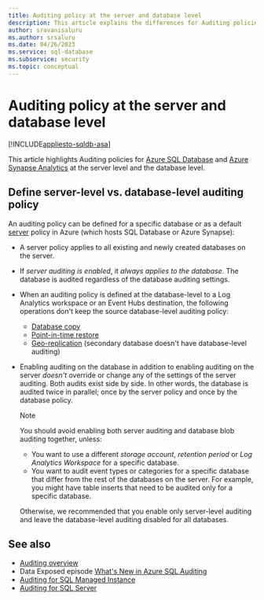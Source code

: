 ```yaml
---
title: Auditing policy at the server and database level
description: This article explains the differences for Auditing policies of Azure SQL Database and Azure Synapse Analytics at the server and database level.
author: sravanisaluru
ms.author: srsaluru
ms.date: 04/26/2023
ms.service: sql-database
ms.subservice: security
ms.topic: conceptual
---
```

# Auditing policy at the server and database level

[!INCLUDE[appliesto-sqldb-asa](../includes/appliesto-sqldb-asa.md)]

This article highlights Auditing policies for [Azure SQL Database](sql-database-paas-overview.md) and [Azure Synapse Analytics](/azure/synapse-analytics/sql-data-warehouse/sql-data-warehouse-overview-what-is) at the server level and the database level.

## Define server-level vs. database-level auditing policy

An auditing policy can be defined for a specific database or as a default [server](logical-servers.md) policy in Azure (which hosts SQL Database or Azure Synapse):

- A server policy applies to all existing and newly created databases on the server.

- If *server auditing is enabled*, it *always applies to the database*. The database is audited regardless of the database auditing settings.

- When an auditing policy is defined at the database-level to a Log Analytics workspace or an Event Hubs destination, the following operations don't keep the source database-level auditing policy:

  - [Database copy](database-copy.md)
  - [Point-in-time restore](recovery-using-backups.md)
  - [Geo-replication](active-geo-replication-overview.md) (secondary database doesn't have database-level auditing)

- Enabling auditing on the database in addition to enabling auditing on the server *doesn't* override or change any of the settings of the server auditing. Both audits exist side by side. In other words, the database is audited twice in parallel; once by the server policy and once by the database policy.

  > [!NOTE]  
  > You should avoid enabling both server auditing and database blob auditing together, unless:
  >
  > - You want to use a different *storage account*, *retention period* or *Log Analytics Workspace* for a specific database.
  > - You want to audit event types or categories for a specific database that differ from the rest of the databases on the server. For example, you might have table inserts that need to be audited only for a specific database.
  >
  > Otherwise, we recommended that you enable only server-level auditing and leave the database-level auditing disabled for all databases.

## See also

- [Auditing overview](auditing-overview.md)
- Data Exposed episode [What's New in Azure SQL Auditing](/Shows/Data-Exposed/Whats-New-in-Azure-SQL-Auditing)
- [Auditing for SQL Managed Instance](../managed-instance/auditing-configure.md)
- [Auditing for SQL Server](/sql/relational-databases/security/auditing/sql-server-audit-database-engine)
